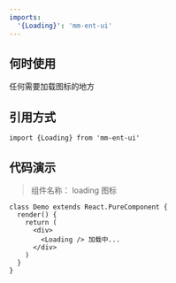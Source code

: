 ```yaml
---
imports:
  '{Loading}': 'mm-ent-ui'
---
```


## 何时使用

任何需要加载图标的地方

## 引用方式

```render javascript
import {Loading} from 'mm-ent-ui'
```

## 代码演示

> 组件名称： loading 图标

```render html
class Demo extends React.PureComponent {
  render() {
    return (
      <div>
        <Loading /> 加载中...
      </div>
    )
  }
}
```
